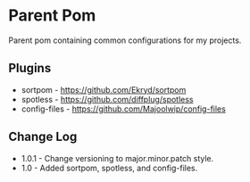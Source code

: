 # Parent Pom
Parent pom containing common configurations for my projects.
## Plugins
* sortpom - https://github.com/Ekryd/sortpom
* spotless - https://github.com/diffplug/spotless
* config-files - https://github.com/Majoolwip/config-files
## Change Log
* 1.0.1 - Change versioning to major.minor.patch style.
* 1.0 - Added sortpom, spotless, and config-files.